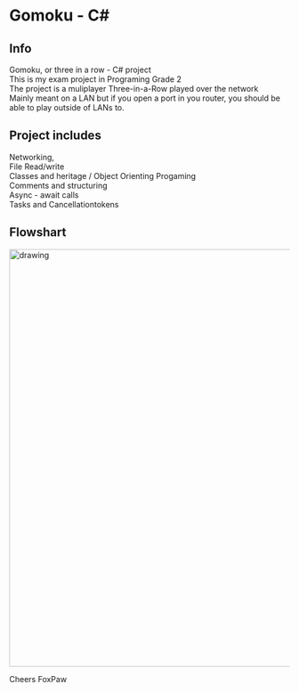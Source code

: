 # Gomoku - C#

## Info
Gomoku, or three in a row - C# project\
This is my exam project in Programing Grade 2\
The project is a muliplayer Three-in-a-Row played over the network\
Mainly meant on a LAN but if you open a port in you router, you should be able to play outside of LANs to.


## Project includes
Networking,\
File Read/write\
Classes and heritage / Object Orienting Progaming\
Comments and structuring\
Async - await calls\
Tasks and Cancellationtokens


## Flowshart
<img src="https://user-images.githubusercontent.com/63596133/118037710-7e335580-b36e-11eb-9815-f320287bff15.png" alt="drawing" height="750vh"/>

[//]: # (This may be the most platform independent comment)

Cheers FoxPaw
